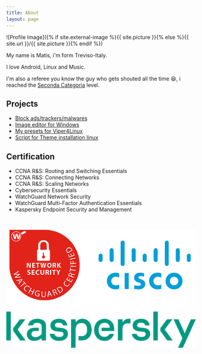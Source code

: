 ```yaml
---
title: About
layout: page
---
```

![Profile Image]({% if site.external-image %}{{ site.picture }}{% else %}{{ site.url }}/{{ site.picture }}{% endif %})

<p>My name is Matis, i'm form Treviso-Italy.</p>
<p>I love Android, Linux and Music.</p>
<p>I'm also a referee you know the guy who gets shouted all the time 😆, 
i reached the <a href="https://en.wikipedia.org/wiki/Seconda_Categoria">Seconda Categoria</a> level.</p>


<h2>Projects</h2>
<ul>
	<li><a href="https://github.com/Rush-er/SickAdsNew">Block ads/trackers/malwares</a></li>
	<li><a href="https://github.com/Rush-er/PhotoS">Image editor for Windows</a></li>
	<li><a href="https://github.com/Rush-er/Viper4Linux-Configs">My presets for Viper4Linux</a></li>
	<li><a href="https://github.com/Rush-er/themeInstaller">Script for Theme installation linux</a></li>
</ul>


<h2>Certification</h2>
<ul class="skill-list">
	<li>CCNA R&S: Routing and Switching Essentials</li>
	<li>CCNA R&S: Connecting Networks</li>
	<li>CCNA R&S: Scaling Networks</li>
	<li>Cybersecurity Essentials</li>
	<li>WatchGuard Network Security</li>
	<li>WatchGuard Multi-Factor Authentication Essentials</li>
	<li>Kaspersky Endpoint Security and Management</li>
</ul>

&nbsp;
&nbsp;

![](assets/images/cert.png)


